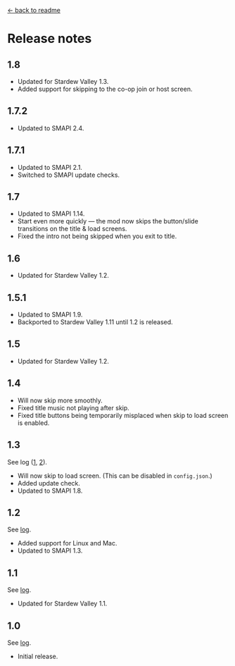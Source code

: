 [← back to readme](README.md)

# Release notes
## 1.8
* Updated for Stardew Valley 1.3.
* Added support for skipping to the co-op join or host screen.

## 1.7.2
* Updated to SMAPI 2.4.

## 1.7.1
* Updated to SMAPI 2.1.
* Switched to SMAPI update checks.

## 1.7
* Updated to SMAPI 1.14.
* Start even more quickly — the mod now skips the button/slide transitions on the title & load screens.
* Fixed the intro not being skipped when you exit to title.

## 1.6
* Updated for Stardew Valley 1.2.

## 1.5.1
* Updated to SMAPI 1.9.
* Backported to Stardew Valley 1.11 until 1.2 is released.

## 1.5
* Updated for Stardew Valley 1.2.

## 1.4
* Will now skip more smoothly.
* Fixed title music not playing after skip.
* Fixed title buttons being temporarily misplaced when skip to load screen is enabled.

## 1.3
See log ([1](https://github.com/Pathoschild/StardewMods/compare/skip-intro/1.2...6b1b3f8fd70889d6723a43893ea8b9446fdce2fa), [2](https://github.com/Pathoschild/StardewMods/compare/5eb97b03b31135e8038840669edc4bb36e792467...skip-intro/1.3)).

* Will now skip to load screen. (This can be disabled in `config.json`.)
* Added update check.
* Updated to SMAPI 1.8.

## 1.2
See [log](https://github.com/Pathoschild/StardewMods/compare/skip-intro/1.1...skip-intro/1.2).

* Added support for Linux and Mac.
* Updated to SMAPI 1.3.

## 1.1
See [log](https://github.com/Pathoschild/StardewMods/compare/skip-intro/1.0...skip-intro/1.1).

* Updated for Stardew Valley 1.1.

## 1.0
See [log](https://github.com/Pathoschild/StardewMods/compare/95b009b2ba0d5e96c07f68b9ffb316674301ef06...skip-intro/1.0).

* Initial release.
